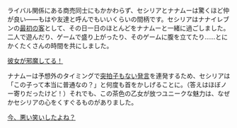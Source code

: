 <!-- title: ビジネスを超えた友情 -->
<!-- relationship: Alliance -->

ライバル関係にある商売同士にもかかわらず、セシリアとナナムーは驚くほど仲が良い――もはや友達と呼んでもいいくらいの間柄です。セシリアはナナイレブンの[最初の客](https://www.youtube.com/live/zPJ78C7uNq8?feature=shared&t=603)として、その日一日のほとんどをナナムーと一緒に過ごしました。二人で遊んだり、ゲームで盛り上がったり、そのゲームに腹を立てたり……とにかくたくさんの時間を共にしました。

[彼女が邪魔してる！](#embed:https://www.youtube.com/live/zPJ78C7uNq8?feature=shared&t=3816)

ナナムーは予想外のタイミングで[突拍子もない発言](https://www.youtube.com/live/zPJ78C7uNq8?feature=shared&t=6901)を連発するため、セシリアは「この子って本当に普通なの？」と何度も首をかしげることに。（答えはほぼノー寄りだったけど！）それでも、この茶色の乙女が放つユニークな魅力は、なぜかセシリアの心をくすぐるものがありました。

[今、悪い笑いしたよね？](#embed:https://www.youtube.com/live/zPJ78C7uNq8?feature=shared&t=7743)